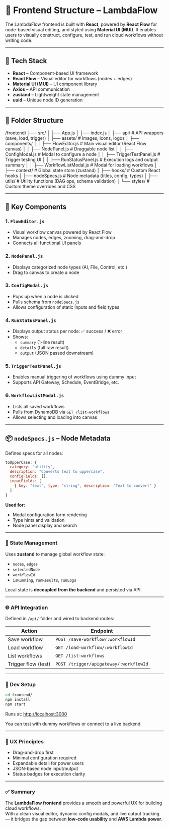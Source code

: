 # 🎨 Frontend Structure – LambdaFlow

The LambdaFlow frontend is built with **React**, powered by **React Flow** for node-based visual editing, and styled using **Material UI (MUI)**. It enables users to visually construct, configure, test, and run cloud workflows without writing code.

---

## 🧱 Tech Stack

- **React** – Component-based UI framework
- **React Flow** – Visual editor for workflows (nodes + edges)
- **Material UI (MUI)** – UI component library
- **Axios** – API communication
- **zustand** – Lightweight state management
- **uuid** – Unique node ID generation

---

## 📁 Folder Structure

/frontend/
├── src/
│ ├── App.js
│ ├── index.js
│ ├── api/ # API wrappers (save, load, trigger)
│ ├── assets/ # Images, icons, logos
│ ├── components/
│ │ ├── FlowEditor.js # Main visual editor (React Flow canvas)
│ │ ├── NodePanel.js # Draggable node list
│ │ ├── ConfigModal.js # Modal to configure a node
│ │ ├── TriggerTestPanel.js # Trigger testing UI
│ │ ├── RunStatusPanel.js # Execution logs and output summary
│ │ ├── WorkflowListModal.js # Modal for loading workflows
│ ├── context/ # Global state store (zustand)
│ ├── hooks/ # Custom React hooks
│ ├── nodeSpecs.js # Node metadata (titles, config, types)
│ ├── utils/ # Utility functions (DAG ops, schema validation)
│ └── styles/ # Custom theme overrides and CSS

---

## 🧩 Key Components

### 1. `FlowEditor.js`

- Visual workflow canvas powered by React Flow
- Manages nodes, edges, zooming, drag-and-drop
- Connects all functional UI panels

### 2. `NodePanel.js`

- Displays categorized node types (AI, File, Control, etc.)
- Drag to canvas to create a node

### 3. `ConfigModal.js`

- Pops up when a node is clicked
- Pulls schema from `nodeSpecs.js`
- Allows configuration of static inputs and field types

### 4. `RunStatusPanel.js`

- Displays output status per node: ✅ success / ❌ error
- Shows:
  - `summary` (1-line result)
  - `details` (full raw result)
  - `output` (JSON passed downstream)

### 5. `TriggerTestPanel.js`

- Enables manual triggering of workflows using dummy input
- Supports API Gateway, Schedule, EventBridge, etc.

### 6. `WorkflowListModal.js`

- Lists all saved workflows
- Pulls from DynamoDB via `GET /list-workflows`
- Allows selecting and loading into canvas

---

## 📦 `nodeSpecs.js` – Node Metadata

Defines specs for all nodes:

```js
toUpperCase: {
  category: "utility",
  description: "Converts text to uppercase",
  configFields: [],
  inputFields: [
    { key: "text", type: "string", description: "Text to convert" }
  ]
}
```

**Used for:**

- Modal configuration form rendering
- Type hints and validation
- Node panel display and search

---

### 🔁 State Management

Uses **zustand** to manage global workflow state:

- `nodes`, `edges`
- `selectedNode`
- `workflowId`
- `isRunning`, `runResults`, `runLogs`

Local state is **decoupled from the backend** and persisted via API.

---

### 🌐 API Integration

Defined in `/api/` folder and wired to backend routes:

| Action              | Endpoint                               |
| ------------------- | -------------------------------------- |
| Save workflow       | `POST /save-workflow/:workflowId`      |
| Load workflow       | `GET /load-workflow/:workflowId`       |
| List workflows      | `GET /list-workflows`                  |
| Trigger flow (test) | `POST /trigger/apigateway/:workflowId` |

---

### 🧪 Dev Setup

```bash
cd frontend/
npm install
npm start
```

Runs at: [http://localhost:3000](http://localhost:3000)

You can test with dummy workflows or connect to a live backend.

---

### 🧠 UX Principles

- Drag-and-drop first
- Minimal configuration required
- Expandable detail for power users
- JSON-based node input/output
- Status badges for execution clarity

---

### ✅ Summary

The **LambdaFlow frontend** provides a smooth and powerful UX for building cloud workflows.  
With a clean visual editor, dynamic config modals, and live output tracking — it bridges the gap between **low-code usability** and **AWS Lambda power**.
